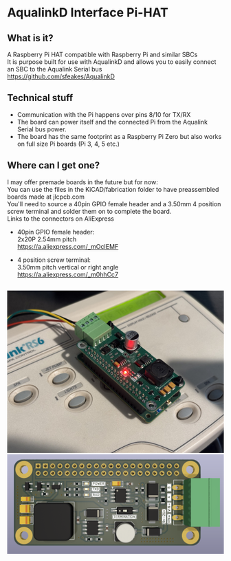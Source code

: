 # AqualinkD Interface Pi-HAT

## What is it?

A Raspberry Pi HAT compatible with Raspberry Pi and similar SBCs
<br>
It is purpose built for use with AqualinkD and allows you to easily connect an SBC to the Aqualink Serial bus
<br>
https://github.com/sfeakes/AqualinkD

## Technical stuff

- Communication with the Pi happens over pins 8/10 for TX/RX
- The board can power itself and the connected Pi from the Aqualink Serial bus power.
- The board has the same footprint as a Raspberry Pi Zero but also works on full size Pi boards (Pi 3, 4, 5 etc.)

## Where can I get one?

I may offer premade boards in the future but for now:
<br>
You can use the files in the KiCAD/fabrication folder to have preassembled boards made at jlcpcb.com
<br>
You'll need to source a 40pin GPIO female header and a 3.50mm 4 position screw terminal and solder them on to complete the board.
<br>
Links to the connectors on AliExpress

- 40pin GPIO female header:
  <br>
  2x20P 2.54mm pitch
  <br>
  https://a.aliexpress.com/_mOcIEMF

- 4 position screw terminal:
  <br>
  3.50mm pitch vertical or right angle
  <br>
  https://a.aliexpress.com/_m0hhCc7
##
![alt text](interface_v2.0.jpeg)
![alt text](render_top_v2.1.png)
